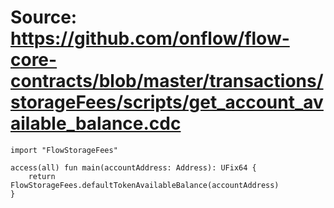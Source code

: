 # Source: https://github.com/onflow/flow-core-contracts/blob/master/transactions/storageFees/scripts/get_account_available_balance.cdc

```
import "FlowStorageFees"

access(all) fun main(accountAddress: Address): UFix64 {
    return FlowStorageFees.defaultTokenAvailableBalance(accountAddress)
}


```